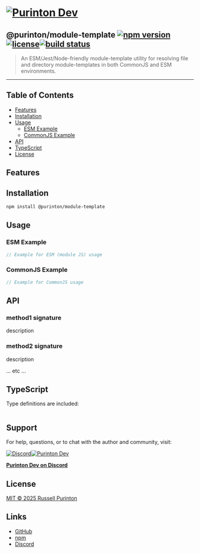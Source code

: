 # [![Purinton Dev](https://purinton.us/logos/brand.png)](https://discord.gg/QSBxQnX7PF)

## @purinton/module-template [![npm version](https://img.shields.io/npm/v/@purinton/module-template.svg)](https://www.npmjs.com/package/@purinton/module-template)[![license](https://img.shields.io/github/license/purinton/module-template.svg)](LICENSE)[![build status](https://github.com/purinton/module-template/actions/workflows/nodejs.yml/badge.svg)](https://github.com/purinton/module-template/actions)

> An ESM/Jest/Node-friendly module-template utility for resolving file and directory module-templates in both CommonJS and ESM environments.

---

## Table of Contents

- [Features](#features)
- [Installation](#installation)
- [Usage](#usage)
  - [ESM Example](#esm-example)
  - [CommonJS Example](#commonjs-example)
- [API](#api)
- [TypeScript](#typescript)
- [License](#license)

## Features

## Installation

```bash
npm install @purinton/module-template
```

## Usage

### ESM Example

```js
// Example for ESM (module JS) usage

```

### CommonJS Example

```js
// Example for CommonJS usage

```

## API

### method1 signature

description

### method2 signature

description

... etc ...

## TypeScript

Type definitions are included:

```ts

```

## Support

For help, questions, or to chat with the author and community, visit:

[![Discord](https://purinton.us/logos/discord_96.png)](https://discord.gg/QSBxQnX7PF)[![Purinton Dev](https://purinton.us/logos/purinton_96.png)](https://discord.gg/QSBxQnX7PF)

**[Purinton Dev on Discord](https://discord.gg/QSBxQnX7PF)**

## License

[MIT © 2025 Russell Purinton](LICENSE)

## Links

- [GitHub](https://github.com/purinton/module-template)
- [npm](https://www.npmjs.com/package/@purinton/module-template)
- [Discord](https://discord.gg/QSBxQnX7PF)
